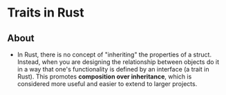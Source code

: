 # Traits in Rust

## About
* In Rust, there is no concept of "inheriting" the properties of a struct. Instead, when you are designing the relationship between objects do it in a way that one's functionality is defined by an interface (a trait in Rust). This promotes __composition over inheritance__, which is considered more useful and easier to extend to larger projects.